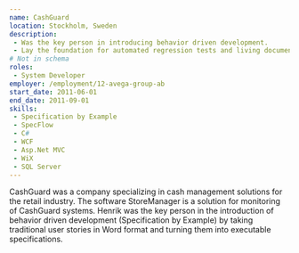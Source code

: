 ```yaml
---
name: CashGuard
location: Stockholm, Sweden
description:
 - Was the key person in introducing behavior driven development. 
 - Lay the foundation for automated regression tests and living documentation by taking existing user stories and turning them into executable specifications using SpecFlow. 
# Not in schema
roles: 
 - System Developer
employer: /employment/12-avega-group-ab
start_date: 2011-06-01
end_date: 2011-09-01
skills:
 - Specification by Example
 - SpecFlow
 - C#
 - WCF
 - Asp.Net MVC
 - WiX
 - SQL Server
--- 
```

<!--more--> 
CashGuard was a company specializing in cash management solutions for the retail industry.
The software StoreManager is a solution for monitoring of CashGuard systems.
Henrik was the key person in the introduction of behavior driven development (Specification by Example) 
by taking traditional user stories in Word format and turning them into executable specifications.
